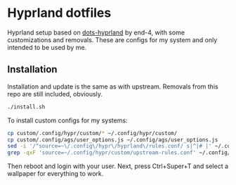 # Hyprland dotfiles
Hyprland setup based on [dots-hyprland](https://github.com/end-4/dots-hyprland) by end-4, with some customizations and removals.
These are configs for my system and only intended to be used by me.  

## Installation
Installation and update is the same as with upstream.
Removals from this repo are still included, obviously.
```bash
./install.sh
```

To install custom configs for my systems:

```bash
cp custom/.config/hypr/custom/* ~/.config/hypr/custom/
cp custom/.config/ags/user_options.js ~/.config/ags/user_options.js
sed -i '/^source=~\/.config\/hypr\/hyprland\/rules.conf/ s|^|# |' ~/.config/hypr/hyprland.conf
grep -qxF 'source=~/.config/hypr/custom/upstream-rules.conf' ~/.config/hypr/hyprland.conf || sed -i '/source=~\/.config\/hypr\/custom\/rules.conf/i source=~/.config/hypr/custom/upstream-rules.conf' ~/.config/hypr/hyprland.conf
```

Then reboot and login with your user.
Next, press Ctrl+Super+T and select a wallpaper for everything to work.
